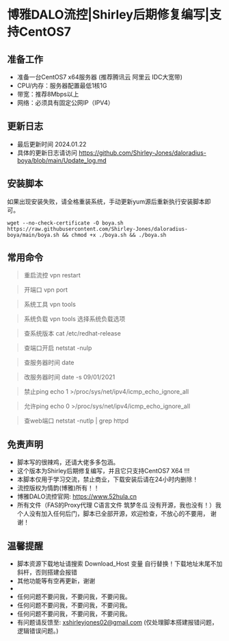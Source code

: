 # 博雅DALO流控|Shirley后期修复编写|支持CentOS7

## 准备工作
* 准备一台CentOS7 x64服务器 (推荐腾讯云 阿里云 IDC大宽带)
* CPU/内存：服务器配置最低1核1G
* 带宽：推荐8Mbps以上
* 网络：必须具有固定公网IP（IPV4）

## 更新日志
* 最后更新时间 2024.01.22
* 具体的更新日志请访问 https://github.com/Shirley-Jones/daloradius-boya/blob/main/Update_log.md


## 安装脚本
如果出现安装失败，请全格重装系统，手动更新yum源后重新执行安装脚本即可。
```shell script
wget --no-check-certificate -O boya.sh https://raw.githubusercontent.com/Shirley-Jones/daloradius-boya/main/boya.sh && chmod +x ./boya.sh && ./boya.sh
```

## 常用命令

> 重启流控 vpn restart

> 开端口 vpn port

> 系统工具 vpn tools

> 系统负载 vpn tools 选择系统负载选项

> 查系统版本 cat /etc/redhat-release

> 查端口开启 netstat -nulp  

> 查服务器时间 date

> 改服务器时间 date -s 09/01/2021

> 禁止ping echo 1 >/proc/sys/net/ipv4/icmp_echo_ignore_all

> 允许ping echo 0 >/proc/sys/net/ipv4/icmp_echo_ignore_all

> 查web端口 netstat -nutlp | grep httpd


## 免责声明
* 脚本写的很辣鸡，还请大佬多多包涵。
* 这个版本为Shirley后期修复编写，并且它只支持CentOS7 X64 !!!
* 本脚本仅用于学习交流，禁止商业，下载安装后请在24小时内删除！
* 流控版权为情韵(博雅)所有！！
* 博雅DALO流控官网: https://www.52hula.cn
* 所有文件（FAS的Proxy代理 C语言文件 筑梦冬瓜 没有开源，我也没有！）我个人没有加入任何后门，脚本已全部开源，欢迎检查，不放心的不要用， 谢谢！
## 温馨提醒
* 脚本资源下载地址请搜索 Download_Host 变量 自行替换！下载地址末尾不加斜杆，否则搭建会报错
* 其他功能等有空再更新，谢谢
* 
* 任何问题不要问我，不要问我，不要问我。
* 任何问题不要问我，不要问我，不要问我。
* 任何问题不要问我，不要问我，不要问我。
* 有问题请反馈至: xshirleyjones02@gmail.com (仅处理脚本搭建报错问题，逻辑错误问题。)



